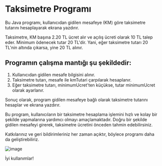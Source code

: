 # Taksimetre Programı

Bu Java programı, kullanıcıdan gidilen mesafeye (KM) göre taksimetre tutarını hesaplayarak ekrana yazdırır.

Taksimetre, KM başına 2.20 TL ücret alır ve açılış ücreti olarak 10 TL talep eder. Minimum ödenecek tutar 20 TL'dir. Yani, eğer taksimetre tutarı 20 TL'nin altında çıkarsa, yine 20 TL alınır.

## Programın çalışma mantığı şu şekildedir:
1. Kullanıcıdan gidilen mesafe bilgisini alınır.
2. Taksimetre tutarı, mesafe ile kmTutari çarpılarak hesaplanır.
3. Eğer taksimetre tutarı, minimumUcret'ten küçükse, tutar minimumUcret olarak ayarlanır.

Sonuç olarak, program gidilen mesafeye bağlı olarak taksimetre tutarını hesaplar ve ekrana yazdırır.

Bu program, kullanıcıların bir taksimetre hesaplama işlemini hızlı ve kolay bir şekilde yapmalarına yardımcı olmayı amaçlamaktadır. Doğru bir şekilde gidilen mesafeyi girerek, taksimetre ücretini önceden tahmin edebilirsiniz.

Katkılarınız ve geri bildirimleriniz her zaman açıktır, böylece programı daha da geliştirebiliriz.


![image](https://github.com/esmanur-karatas/javaAlgorithmExamples/assets/83882274/9bb4f151-e1d8-4c69-9d63-5616a83ed56a)


İyi kullanımlar!
